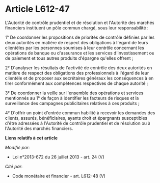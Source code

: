# Article L612-47

L'Autorité de contrôle prudentiel et de résolution et l'Autorité des marchés financiers instituent un pôle commun chargé,
sous leur responsabilité : 

1° De coordonner les propositions de priorités de contrôle définies par les deux autorités en matière de respect des
obligations à l'égard de leurs clientèles par les personnes soumises à leur contrôle concernant les opérations de banque ou
d'assurance et les services d'investissement ou de paiement et tous autres produits d'épargne qu'elles offrent ; 

2° D'analyser les résultats de l'activité de contrôle des deux autorités en matière de respect des obligations des
professionnels à l'égard de leur clientèle et de proposer aux secrétaires généraux les conséquences à en tirer conformément
aux compétences respectives de chaque autorité ; 

3° De coordonner la veille sur l'ensemble des opérations et services mentionnés au 1° de façon à identifier les facteurs de
risques et la surveillance des campagnes publicitaires relatives à ces produits ; 

4° D'offrir un point d'entrée commun habilité à recevoir les demandes des clients, assurés, bénéficiaires, ayants droit et
épargnants susceptibles d'être adressées à l'Autorité de contrôle prudentiel et de résolution ou à l'Autorité des marchés
financiers.

**Liens relatifs à cet article**

_Modifié par_:

  - Loi n°2013-672 du 26 juillet 2013 - art. 24 (V)

_Cité par_:

  - Code monétaire et financier - art. L612-48 (V)
